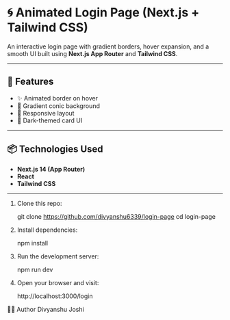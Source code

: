 # 🌀 Animated Login Page (Next.js + Tailwind CSS)

An interactive login page with gradient borders, hover expansion, and a smooth UI built using **Next.js App Router** and **Tailwind CSS**.

---

## 🚀 Features

- ✨ Animated border on hover  
- 🎨 Gradient conic background  
- 🎯 Responsive layout  
- 🌙 Dark-themed card UI

---

## 📦 Technologies Used

- **Next.js 14 (App Router)**
- **React**
- **Tailwind CSS**

---

1. Clone this repo:

    git clone https://github.com/divyanshu6339/login-page
cd login-page

2. Install dependencies:

    npm install

3. Run the development server:

    npm run dev

4. Open your browser and visit:

    http://localhost:3000/login

🧑‍💻 Author
Divyanshu Joshi
